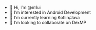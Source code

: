 - 👋 Hi, I’m @m1ui
- 👀 I’m interested in Android Development
- 🌱 I’m currently learning Kotlin/Java
- 💞️ I’m looking to collaborate on DexMP

<!---
m1ui/m1ui is a ✨ special ✨ repository because its `README.md` (this file) appears on your GitHub profile.
You can click the Preview link to take a look at your changes.
--->

